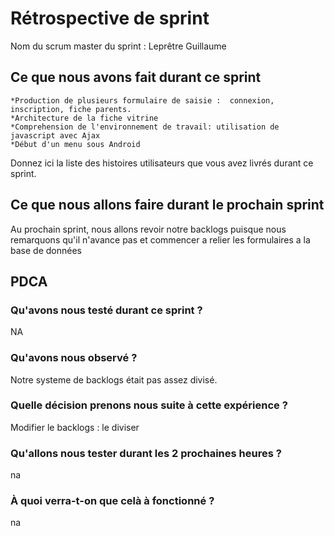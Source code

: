 # Rétrospective de sprint

Nom du scrum master du sprint : Leprêtre Guillaume

## Ce que nous avons fait durant ce sprint
	*Production de plusieurs formulaire de saisie :  connexion, inscription, fiche parents.
	*Architecture de la fiche vitrine
	*Comprehension de l'environnement de travail: utilisation de javascript avec Ajax
	*Début d'un menu sous Android
Donnez ici la liste des histoires utilisateurs que vous avez livrés durant ce sprint.


## Ce que nous allons faire durant le prochain sprint
Au prochain sprint, nous allons revoir notre backlogs puisque nous remarquons qu'il n'avance pas et commencer a relier les formulaires a la base de données

## PDCA 
### Qu'avons nous testé durant ce sprint ? 
NA
### Qu'avons nous observé ? 
Notre systeme de backlogs était pas assez divisé.
### Quelle décision prenons nous suite à cette expérience ? 
Modifier le backlogs : le diviser
### Qu'allons nous tester durant les 2 prochaines heures ? 
na
### À quoi verra-t-on que celà à fonctionné ?
na
